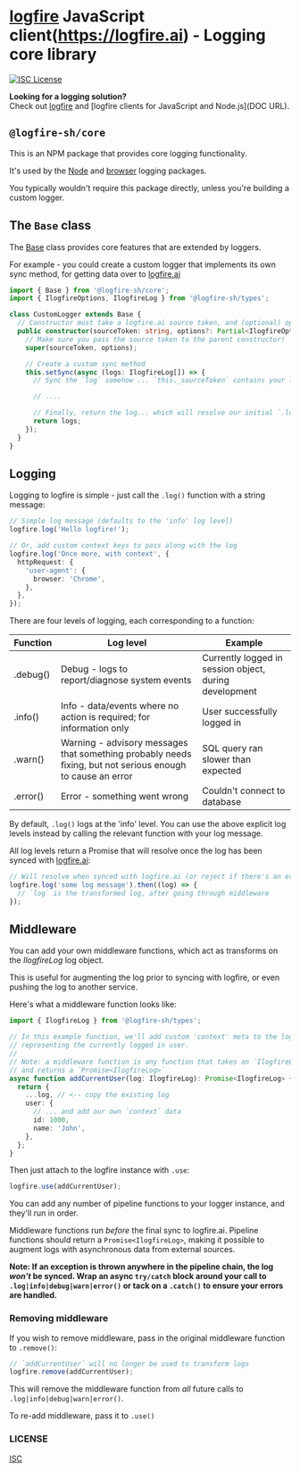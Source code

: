 # [logfire](https://logfire.ai) JavaScript client(https://logfire.ai) - Logging core library

[![ISC License](https://img.shields.io/badge/license-ISC-ff69b4.svg)](LICENSE.md)

**Looking for a logging solution?**  
Check out [logfire](https://logfire.ai) and [logfire clients for JavaScript and Node.js](DOC URL).

## `@logfire-sh/core`

This is an NPM package that provides core logging functionality.

It's used by the [Node](https://github.com/logfire-sh/logfire-js/tree/master/packages/node) and [browser](https://github.com/logfire-sh/logfire-js/tree/master/packages/browser) logging packages.

You typically wouldn't require this package directly, unless you're building a custom logger.

## The `Base` class

The [Base](src/base.ts) class provides core features that are extended by loggers.

For example - you could create a custom logger that implements its own sync method, for getting data over to [logfire.ai](https://logfire.ai)

```typescript
import { Base } from '@logfire-sh/core';
import { IlogfireOptions, IlogfireLog } from '@logfire-sh/types';

class CustomLogger extends Base {
  // Constructor must take a logfire.ai source token, and (optional) options
  public constructor(sourceToken: string, options?: Partial<IlogfireOptions>) {
    // Make sure you pass the source token to the parent constructor!
    super(sourceToken, options);

    // Create a custom sync method
    this.setSync(async (logs: IlogfireLog[]) => {
      // Sync the `log` somehow ... `this._sourceToken` contains your logfire source token

      // ....

      // Finally, return the log... which will resolve our initial `.log()` call
      return logs;
    });
  }
}
```

## Logging

Logging to logfire is simple - just call the `.log()` function with a string message:

```typescript
// Simple log message (defaults to the 'info' log level)
logfire.log('Hello logfire!');

// Or, add custom context keys to pass along with the log
logfire.log('Once more, with context', {
  httpRequest: {
    'user-agent': {
      browser: 'Chrome',
    },
  },
});
```

There are four levels of logging, each corresponding to a function:

| Function | Log level                                                                                                  | Example                                                |
| -------- | ---------------------------------------------------------------------------------------------------------- | ------------------------------------------------------ |
| .debug() | Debug - logs to report/diagnose system events                                                              | Currently logged in session object, during development |
| .info()  | Info - data/events where no action is required; for information only                                       | User successfully logged in                            |
| .warn()  | Warning - advisory messages that something probably needs fixing, but not serious enough to cause an error | SQL query ran slower than expected                     |
| .error() | Error - something went wrong                                                                               | Couldn't connect to database                           |

By default, `.log()` logs at the 'info' level. You can use the above explicit log levels instead by calling the relevant function with your log message.

All log levels return a Promise that will resolve once the log has been synced with [logfire.ai](https://logfire.ai):

```typescript
// Will resolve when synced with logfire.ai (or reject if there's an error)
logfire.log('some log message').then((log) => {
  // `log` is the transformed log, after going through middleware
});
```

## Middleware

You can add your own middleware functions, which act as transforms on the _IlogfireLog_ log object.

This is useful for augmenting the log prior to syncing with logfire, or even pushing the log to another service.

Here's what a middleware function looks like:

```typescript
import { IlogfireLog } from '@logfire-sh/types';

// In this example function, we'll add custom 'context' meta to the log
// representing the currently logged in user.
//
// Note: a middleware function is any function that takes an `IlogfireLog`
// and returns a `Promise<IlogfireLog>`
async function addCurrentUser(log: IlogfireLog): Promise<IlogfireLog> {
  return {
    ...log, // <-- copy the existing log
    user: {
      // ... and add our own `context` data
      id: 1000,
      name: 'John',
    },
  };
}
```

Then just attach to the logfire instance with `.use`:

```typescript
logfire.use(addCurrentUser);
```

You can add any number of pipeline functions to your logger instance, and they'll run in order.

Middleware functions run _before_ the final sync to logfire.ai. Pipeline functions should return a `Promise<IlogfireLog>`, making it possible to augment logs with asynchronous data from external sources.

**Note: If an exception is thrown anywhere in the pipeline chain, the log _won't_ be synced. Wrap an async `try/catch` block around your call to `.log|info|debug|warn|error()` or tack on a `.catch()` to ensure your errors are handled.**

### Removing middleware

If you wish to remove middleware, pass in the original middleware function to `.remove()`:

```typescript
// `addCurrentUser` will no longer be used to transform logs
logfire.remove(addCurrentUser);
```

This will remove the middleware function from _all_ future calls to `.log|info|debug|warn|error()`.

To re-add middleware, pass it to `.use()`

### LICENSE

[ISC](LICENSE.md)
